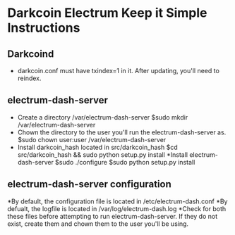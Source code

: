 Darkcoin Electrum Keep it Simple Instructions
=============================================

Darkcoind
-----------

* darkcoin.conf must have txindex=1 in it. After updating, you'll need to reindex.

electrum-dash-server
---------------------

* Create a directory /var/electrum-dash-server 
	$sudo mkdir /var/electrum-dash-server
* Chown the directory to the user you'll run the electrum-dash-server as. 
	$sudo chown user:user /var/electrum-dash-server
* Install darkcoin_hash located in src/darkcoin_hash 
	$cd src/darkcoin_hash && sudo python setup.py install
*Install electrum-dash-server
	$sudo ./configure
	$sudo python setup.py install 

electrum-dash-server configuration
---------------------------------

*By default, the configuration file is located in /etc/electrum-dash.conf
*By defualt, the logfile is located in /var/log/electrum-dash.log 
*Check for both these files before attempting to run electrum-dash-server.
	If they do not exist, create them and chown them to the user you'll be using.




 


 
